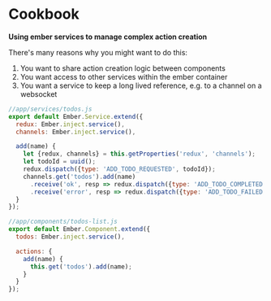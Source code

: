 # Cookbook

**Using ember services to manage complex action creation**

There's many reasons why you might want to do this:

1. You want to share action creation logic between components
2. You want access to other services within the ember container
3. You want a service to keep a long lived reference, e.g. to a channel on a websocket

```js
//app/services/todos.js
export default Ember.Service.extend({
  redux: Ember.inject.service(),
  channels: Ember.inject.service(),

  add(name) {
    let {redux, channels} = this.getProperties('redux', 'channels');
    let todoId = uuid();
    redux.dispatch({type: 'ADD_TODO_REQUESTED', todoId});
    channels.get('todos').add(name)
      .receive('ok', resp => redux.dispatch({type: 'ADD_TODO_COMPLETED', todoId}))
      .receive('error', resp => redux.dispatch({type: 'ADD_TODO_FAILED', todoId});
  }
});
```

```js
//app/components/todos-list.js
export default Ember.Component.extend({
  todos: Ember.inject.service(),

  actions: {
    add(name) {
      this.get('todos').add(name);
    }
  }
});
```
